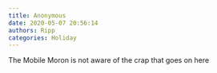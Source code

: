 ```yaml
---
title: Anonymous
date: 2020-05-07 20:56:14
authors: Ripp
categories: Holiday
---
```


 The Mobile Moron is not aware of the crap that goes on here